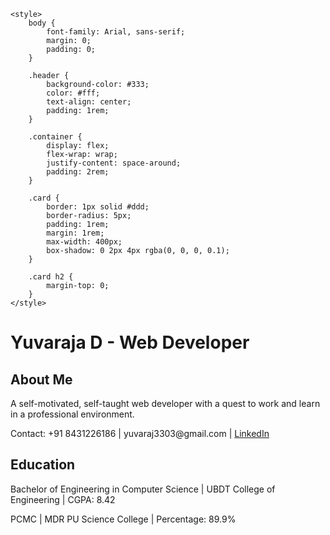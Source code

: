 <!DOCTYPE html>
<html>
<head>
   
    <style>
        body {
            font-family: Arial, sans-serif;
            margin: 0;
            padding: 0;
        }

        .header {
            background-color: #333;
            color: #fff;
            text-align: center;
            padding: 1rem;
        }

        .container {
            display: flex;
            flex-wrap: wrap;
            justify-content: space-around;
            padding: 2rem;
        }

        .card {
            border: 1px solid #ddd;
            border-radius: 5px;
            padding: 1rem;
            margin: 1rem;
            max-width: 400px;
            box-shadow: 0 2px 4px rgba(0, 0, 0, 0.1);
        }

        .card h2 {
            margin-top: 0;
        }
    </style>
</head>
<body>
    <div class="header">
        <h1>Yuvaraja D - Web Developer</h1>
    </div>
    <div class="container">
        <div class="card">
            <h2>About Me</h2>
            <p>
                A self-motivated, self-taught web developer with a quest to work and learn in a professional environment.
            </p>
            <p>Contact: +91 8431226186 | yuvaraj3303@gmail.com | <a href="linkedin.com/in/yuvaraja-d">LinkedIn</a></p>
        </div>
        <div class="card">
            <h2>Education</h2>
            <p>
                Bachelor of Engineering in Computer Science | UBDT College of Engineering | CGPA: 8.42
            </p>
            <p>
                PCMC | MDR PU Science College | Percentage: 89.9%
            </p>
        </div>
        <!-- Add more cards for Internship, Projects, Participations, Skills, Hobbies, etc. -->
    </div>
</body>
</html>
